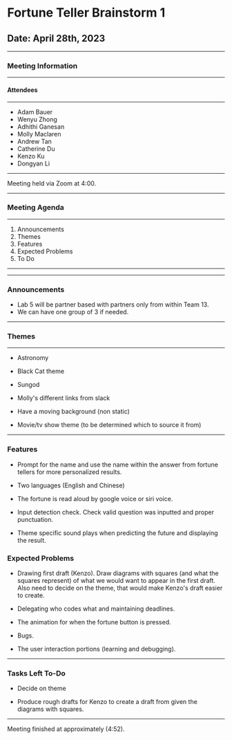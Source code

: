 # Fortune Teller Brainstorm 1
## Date: April 28th, 2023
___
### Meeting Information
____
#### Attendees
___
- Adam Bauer
- Wenyu Zhong
- Adhithi Ganesan
- Molly Maclaren
- Andrew Tan
- Catherine Du
- Kenzo Ku
- Dongyan Li

___
Meeting held via Zoom at 4:00. 
___
### Meeting Agenda
___
1) Announcements
2) Themes
3) Features
4) Expected Problems
5) To Do 
____

____
### Announcements

- Lab 5 will be partner based with partners only from within Team 13. 
- We can have one group of 3 if needed. 
____
### Themes
____ 

- Astronomy 
  
- Black Cat theme
  
- Sungod 
  
-  Molly's different links from slack

- Have a moving background (non static)

- Movie/tv show theme (to be determined which to source it from)
____
### Features

- Prompt for the name and use the name within the answer from fortune tellers for more personalized results. 

- Two languages (English and Chinese)

- The fortune is read aloud by google voice or siri voice. 

- Input detection check. Check valid question was inputted and proper punctuation. 

- Theme specific sound plays when predicting the future and displaying the result.

### Expected Problems
- Drawing first draft (Kenzo). Draw diagrams with squares (and what the squares represent) of what we would want to appear in the first draft. Also need to decide on the theme, that would make Kenzo's draft easier to create. 

- Delegating who codes what and maintaining deadlines. 

- The animation for when the fortune button is pressed. 

- Bugs. 

- The user interaction portions (learning and debugging). 
____
### Tasks Left To-Do
- Decide on theme

- Produce rough drafts for Kenzo to create a draft from given the diagrams with squares. 



---
Meeting finished at approximately (4:52). 
